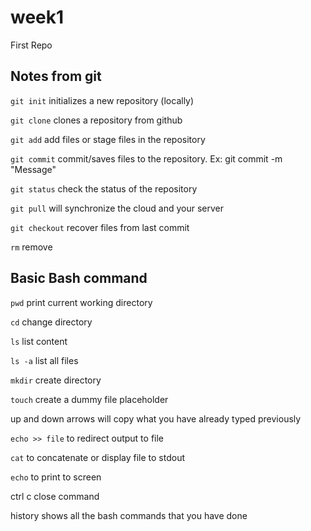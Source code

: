 # week1
First Repo

## Notes from git

`git init` initializes a new repository (locally)

`git clone` clones a repository from github

`git add` add files or stage files in the repository

`git commit` commit/saves files to the repository.  Ex: git commit -m "Message" <FILES>
  
 `git status` check the status of the repository
 
 `git pull` will synchronize the cloud and your server
 
 `git checkout` recover files from last commit
 
 `rm` remove
 
 ## Basic Bash command
 
 `pwd` print current working directory
 
 `cd` change directory
 
 `ls` list content
 
 `ls -a` list all files
 
 `mkdir` create directory
 
 `touch` create a dummy file placeholder
 
 up and down arrows will copy what you have already typed previously 
 
 `echo >> file` to redirect output to file

 `cat` to concatenate or display file to stdout

 `echo` to print to screen
 
 ctrl c close command

history shows all the bash commands that you have done

